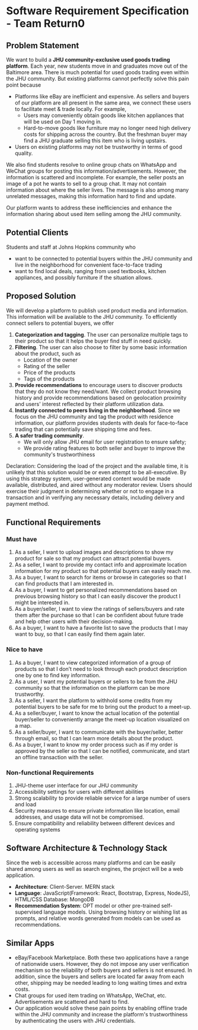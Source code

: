 # Software Requirement Specification - Team Return0
## Problem Statement
We want to build a **JHU community-exclusive used goods trading platform**.
Each year, new students move in and graduates move out of the Baltimore area. There is much potential for used goods trading even within the JHU community. But existing platforms cannot perfectly solve this pain point because

  - Platforms like eBay are inefficient and expensive. As sellers and buyers of our platform are all present in the same area, we connect these users to facilitate meet & trade locally. For example,
    - Users may conveniently obtain goods like kitchen appliances that will be used on Day 1 moving in.
    - Hard-to-move goods like furniture may no longer need high delivery costs for shipping across the country. But the freshman buyer may find a JHU graduate selling this item who is living upstairs. 
  - Users on existing platforms may not be trustworthy in terms of good quality.

We also find students resolve to online group chats on WhatsApp and WeChat groups for posting this information/advertisements. However, the information is scattered and incomplete. For example, the seller posts an image of a pot he wants to sell to a group chat. It may not contain information about where the seller lives. The message is also among many unrelated messages, making this information hard to find and update.

Our platform wants to address these inefficiencies and enhance the information sharing about used item selling among the JHU community.

## Potential Clients
Students and staff at Johns Hopkins community who
- want to be connected to potential buyers within the JHU community and live in the neighborhood for convenient face-to-face trading
- want to find local deals, ranging from used textbooks, kitchen appliances, and possibly furniture if the situation allows.
## Proposed Solution
We will develop a platform to publish used product media and information. This information will be available to the JHU community. To efficiently connect sellers to potential buyers, we offer
1. **Categorization and tagging**. The user can personalize multiple tags to their product so that it helps the buyer find stuff in need quickly.
2. **Filtering**. The user can also choose to filter by some basic information about the product, such as
    - Location of the owner
    - Rating of the seller
    - Price of the products
    - Tags of the products
3. **Provide recommendations** to encourage users to discover products that they do not know they need/want. We collect product browsing history and provide recommendations based on geolocation proximity and users' interest reflected by their platform utilization data.
4. **Instantly connected to peers living in the neighborhood**. Since we focus on the JHU community and tag the product with residence information, our platform provides students with deals for face-to-face trading that can potentially save shipping time and fees.
5. **A safer trading community**.
   - We will only allow JHU email for user registration to ensure safety;
   - We provide rating features to both seller and buyer to improve the community's trustworthiness

Declaration: Considering the load of the project and the available time, it is unlikely that this solution would be or even attempt to be all-executive. By using this strategy system, user-generated content would be made available, distributed, and aired without any moderator review. Users should exercise their judgment in determining whether or not to engage in a transaction and in verifying any necessary details, including delivery and payment method.

## Functional Requirements
### Must have
1. As a seller, I want to upload images and descriptions to show my product for sale so that my product can attract potential buyers.
2. As a seller, I want to provide my contact info and approximate location information for my product so that potential buyers can easily reach me.
3. As a buyer, I want to search for items or browse in categories so that I can find products that I am interested in.
4. As a buyer, I want to get personalized recommendations based on previous browsing history so that I can easily discover the product I might be interested in.
5. As a buyer/seller, I want to view the ratings of sellers/buyers and rate them after the purchase so that I can be confident about future trade and help other users with their decision-making.
6. As a buyer, I want to have a favorite list to save the products that I may want to buy, so that I can easily find them again later.

### Nice to have
1. As a buyer, I want to view categorized information of a group of products so that I don’t need to look through each product description one by one to find key information.
2. As a user, I want my potential buyers or sellers to be from the JHU community so that the information on the platform can be more trustworthy.
3. As a seller, I want the platform to withhold some credits from my potential buyers to be safe for me to bring out the product to a meet-up.
4. As a seller/buyer, I want to know the actual location of the potential buyer/seller to conveniently arrange the meet-up location visualized on a map.
5. As a seller/buyer, I want to communicate with the buyer/seller, better through email, so that I can learn more details about the product.
6. As a buyer, I want to know my order process such as if my order is approved by the seller so that I can be notified, communicate, and start an offline transaction with the seller.

### Non-functional Requirements
1. JHU-theme user interface for our JHU community
2. Accessibility settings for users with different abilities
3. Strong scalability to provide reliable service for a large number of users and load
4. Security measures to ensure private information like location, email addresses, and usage data will not be compromised.
5. Ensure compatibility and reliability between different devices and operating systems

## Software Architecture & Technology Stack
Since the web is accessible across many platforms and can be easily shared among users as well as search engines, the project will be a web application.
- **Architecture**: Client-Server. MERN stack
- **Language**: Java​Script(Framework: React, Bootstrap, Express, NodeJS), ​H​TML/CSS
Database: MongoDB
- **Recommendation System**: OPT model or other pre-trained self-supervised language models. Using browsing history or wishing list as prompts, and relative words generated from models can be used as recommendations.

## Similar Apps
- eBay/Facebook Marketplace. Both these two applications have a range of nationwide users. However, they do not impose any user verification mechanism so the reliability of both buyers and sellers is not ensured. In addition, since the buyers and sellers are located far away from each other, shipping may be needed leading to long waiting times and extra costs.
- Chat groups for used item trading on WhatsApp, WeChat, etc. Advertisements are scattered and hard to find.
- Our application would solve these pain points by enabling offline trade within the JHU community and increase the platform's trustworthiness by authenticating the users with JHU credentials.
